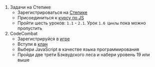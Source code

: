 1. Задачи на Степике
   - Зарегистрироваться на [Степике](https://stepik.org/)
   - Присоединиться к [курсу по JS](https://stepik.org/join-class/90777d859d74942626dd9e49a94f075301c8db31)
   - Пройти шесть уроков: `1.1` - `2.1`. Урок `1.6 Циклы` пока можно пропустить
2. CodeCombat
   - Зарегистрируйся в [игре](https://codecombat.com/)
   - Вступи в [клан](https://codecombat.com/clans/5a1a9748f92b080020eb78c6)
   - Выбери JavaScript в качестве языка программирования
   - Пройди две трети Бэквудского леса и набери уровень 19 или выше
